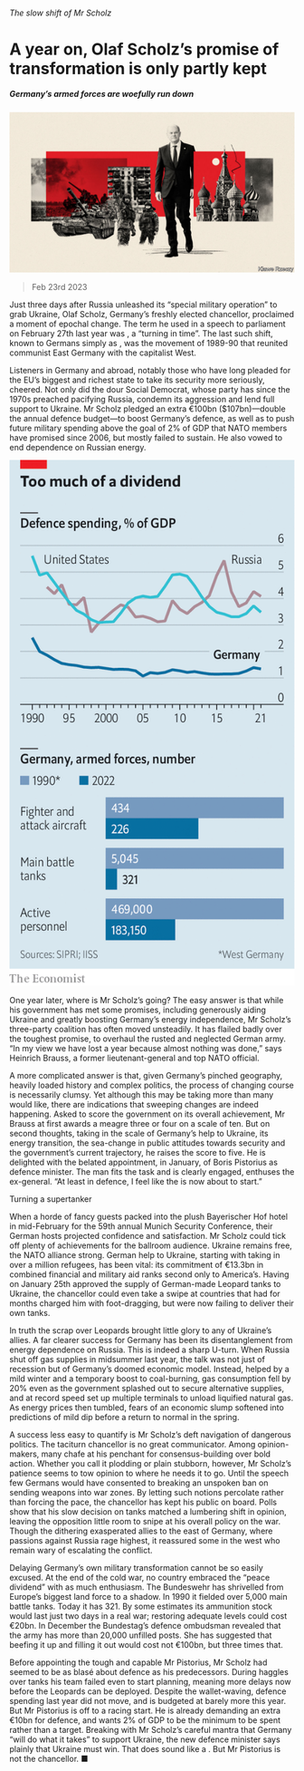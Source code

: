 ###### The slow shift of Mr Scholz

# A year on, Olaf Scholz’s promise of transformation is only partly kept 

##### Germany’s armed forces are woefully run down 

![image](images/20230225_EUD001.jpg) 

> Feb 23rd 2023 

Just three days after Russia unleashed its “special military operation” to grab Ukraine, Olaf Scholz, Germany’s freshly elected chancellor, proclaimed a moment of epochal change. The term he used in a speech to parliament on February 27th last year was , a “turning in time”. The last such shift, known to Germans simply as , was the movement of 1989-90 that reunited communist East Germany with the capitalist West.

Listeners in Germany and abroad, notably those who have long pleaded for the EU’s biggest and richest state to take its security more seriously, cheered. Not only did the dour Social Democrat, whose party has since the 1970s preached pacifying Russia, condemn its aggression and lend full support to Ukraine. Mr Scholz pledged an extra €100bn ($107bn)—double the annual defence budget—to boost Germany’s defence, as well as to push future military spending above the goal of 2% of GDP that NATO members have promised since 2006, but mostly failed to sustain. He also vowed to end dependence on Russian energy.

![image](images/20230225_EUC040.png) 


One year later, where is Mr Scholz’s going? The easy answer is that while his government has met some promises, including generously aiding Ukraine and greatly boosting Germany’s energy independence, Mr Scholz’s three-party coalition has often moved unsteadily. It has flailed badly over the toughest promise, to overhaul the rusted and neglected German army. “In my view we have lost a year because almost nothing was done,” says Heinrich Brauss, a former lieutenant-general and top NATO official. 

A more complicated answer is that, given Germany’s pinched geography, heavily loaded history and complex politics, the process of changing course is necessarily clumsy. Yet although this may be taking more than many would like, there are indications that sweeping changes are indeed happening. Asked to score the government on its overall  achievement, Mr Brauss at first awards a meagre three or four on a scale of ten. But on second thoughts, taking in the scale of Germany’s help to Ukraine, its energy transition, the sea-change in public attitudes towards security and the government’s current trajectory, he raises the score to five. He is delighted with the belated appointment, in January, of Boris Pistorius as defence minister. The man fits the task and is clearly engaged, enthuses the ex-general. “At least in defence, I feel like the is now about to start.”

Turning a supertanker

When a horde of fancy guests packed into the plush Bayerischer Hof hotel in mid-February for the 59th annual Munich Security Conference, their German hosts projected confidence and satisfaction. Mr Scholz could tick off plenty of achievements for the ballroom audience. Ukraine remains free, the NATO alliance strong. German help to Ukraine, starting with taking in over a million refugees, has been vital: its commitment of €13.3bn in combined financial and military aid ranks second only to America’s. Having on January 25th approved the supply of German-made Leopard tanks to Ukraine, the chancellor could even take a swipe at countries that had for months charged him with foot-dragging, but were now failing to deliver their own tanks. 

In truth the scrap over Leopards brought little glory to any of Ukraine’s allies. A far clearer success for Germany has been its disentanglement from energy dependence on Russia. This is indeed a sharp U-turn. When Russia shut off gas supplies in midsummer last year, the talk was not just of recession but of Germany’s doomed economic model. Instead, helped by a mild winter and a temporary boost to coal-burning, gas consumption fell by 20% even as the government splashed out to secure alternative supplies, and at record speed set up multiple terminals to unload liquified natural gas. As energy prices then tumbled, fears of an economic slump softened into predictions of mild dip before a return to normal in the spring. 

A success less easy to quantify is Mr Scholz’s deft navigation of dangerous politics. The taciturn chancellor is no great communicator. Among opinion-makers, many chafe at his penchant for consensus-building over bold action. Whether you call it plodding or plain stubborn, however, Mr Scholz’s patience seems to tow opinion to where he needs it to go. Until the speech few Germans would have consented to breaking an unspoken ban on sending weapons into war zones. By letting such notions percolate rather than forcing the pace, the chancellor has kept his public on board. Polls show that his slow decision on tanks matched a lumbering shift in opinion, leaving the opposition little room to snipe at his overall policy on the war. Though the dithering exasperated allies to the east of Germany, where passions against Russia rage highest, it reassured some in the west who remain wary of escalating the conflict. 

Delaying Germany’s own military transformation cannot be so easily excused. At the end of the cold war, no country embraced the “peace dividend” with as much enthusiasm. The Bundeswehr has shrivelled from Europe’s biggest land force to a shadow. In 1990 it fielded over 5,000 main battle tanks. Today it has 321. By some estimates its ammunition stock would last just two days in a real war; restoring adequate levels could cost €20bn. In December the Bundestag’s defence ombudsman revealed that the army has more than 20,000 unfilled posts. She has suggested that beefing it up and filling it out would cost not €100bn, but three times that. 

Before appointing the tough and capable Mr Pistorius, Mr Scholz had seemed to be as blasé about defence as his predecessors. During haggles over tanks his team failed even to start planning, meaning more delays now before the Leopards can be deployed. Despite the wallet-waving, defence spending last year did not move, and is budgeted at barely more this year. But Mr Pistorius is off to a racing start. He is already demanding an extra €10bn for defence, and wants 2% of GDP to be the minimum to be spent rather than a target. Breaking with Mr Scholz’s careful mantra that Germany “will do what it takes” to support Ukraine, the new defence minister says plainly that Ukraine must win. That does sound like a . But Mr Pistorius is not the chancellor. ■

